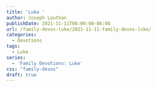```yaml
---
title: 'Luke '
author: Joseph Louthan
publishDate: 2021-11-11T06:00:00-06:00
url: /family-devos-luke/2021-11-11-family-devos-luke/
categories:
  - Devotions
tags:
  - Luke
series:
  - 'Family Devotions: Luke'
css: "family-devos"
draft: true
---
```

